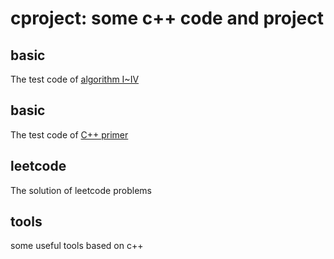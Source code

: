# cproject: some c++ code and project

## basic
The test code of [algorithm I~IV](https://book.douban.com/subject/1143801/)

## basic
The test code of [C++ primer](https://book.douban.com/subject/25708312/)   

## leetcode
The solution of leetcode problems

## tools
some useful tools based on c++

